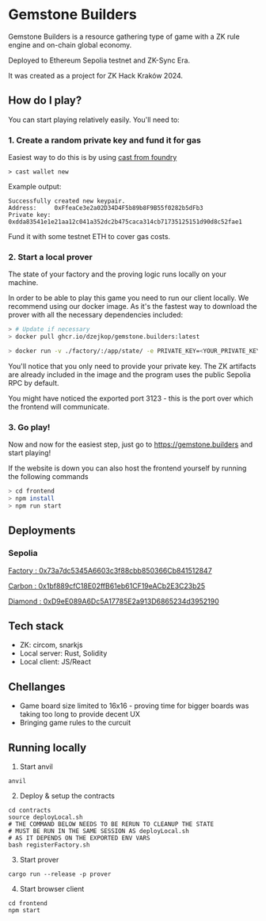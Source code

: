 # Gemstone Builders

Gemstone Builders is a resource gathering type of game with a ZK rule engine and on-chain global economy.

Deployed to Ethereum Sepolia testnet and ZK-Sync Era.

It was created as a project for ZK Hack Kraków 2024.

## How do I play?
You can start playing relatively easily. You'll need to:

### 1. Create a random private key and fund it for gas
Easiest way to do this is by using [cast from foundry](https://getfoundry.sh/)
```
> cast wallet new
```

Example output:
```
Successfully created new keypair.
Address:     0xFfeaCe3e2a02D34D4F5b89b8F9B55f0282b5dFb3
Private key: 0xdda83541e1e21aa12c041a352dc2b475caca314cb71735125151d90d8c52fae1
```

Fund it with some testnet ETH to cover gas costs.

### 2. Start a local prover
The state of your factory and the proving logic runs locally on your machine.

In order to be able to play this game you need to run our client locally. We recommend using our docker image. As it's the fastest way to download the prover with all the necessary dependencies included:

```bash
> # Update if necessary
> docker pull ghcr.io/dzejkop/gemstone.builders:latest

> docker run -v ./factory/:/app/state/ -e PRIVATE_KEY=<YOUR_PRIVATE_KEY> -p 3123:3123 ghcr.io/dzejkop/gemstone.builders:latest
```

You'll notice that you only need to provide your private key. The ZK artifacts are already included in the image and the program uses the public Sepolia RPC by default.

You might have noticed the exported port 3123 - this is the port over which the frontend will communicate.

### 3. Go play!
Now and now for the easiest step, just go to https://gemstone.builders and start playing!

If the website is down you can also host the frontend yourself by running the following commands

```bash
> cd frontend
> npm install
> npm run start
```

## Deployments

### Sepolia

[Factory : 0x73a7dc5345A6603c3f88cbb850366Cb841512847](https://sepolia.etherscan.io/address/0x73a7dc5345a6603c3f88cbb850366cb841512847)

[Carbon : 0x1bf889cfC18E02ffB61eb61CF19eACb2E3C23b25](https://sepolia.etherscan.io/address/0x1bf889cfC18E02ffB61eb61CF19eACb2E3C23b25)

[Diamond : 0xD9eE089A6Dc5A17785E2a913D6865234d3952190](https://sepolia.etherscan.io/address/0xD9eE089A6Dc5A17785E2a913D6865234d3952190)

## Tech stack

- ZK: circom, snarkjs
- Local server: Rust, Solidity
- Local client: JS/React

## Chellanges

- Game board size limited to 16x16 - proving time for bigger boards was taking too long to provide decent UX
- Bringing game rules to the curcuit

## Running locally

1. Start anvil

```
anvil
```

2. Deploy & setup the contracts

```
cd contracts
source deployLocal.sh
# THE COMMAND BELOW NEEDS TO BE RERUN TO CLEANUP THE STATE
# MUST BE RUN IN THE SAME SESSION AS deployLocal.sh
# AS IT DEPENDS ON THE EXPORTED ENV VARS
bash registerFactory.sh
```

3. Start prover

```
cargo run --release -p prover
```

4. Start browser client

```
cd frontend
npm start
```
